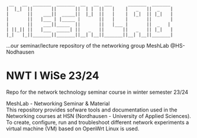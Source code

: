 ```
 __   __  _______  _______  __   __  ___      _______  _______  
|  |_|  ||       ||       ||  | |  ||   |    |   _   ||  _    | 
|       ||    ___||  _____||  |_|  ||   |    |  |_|  || |_|   |
|       ||   |___ | |_____ |       ||   |    |       ||       |
|       ||    ___||_____  ||       ||   |___ |       ||  _   |
| ||_|| ||   |___  _____| ||   _   ||       ||   _   || |_|   |
|_|   |_||_______||_______||__| |__||_______||__| |__||_______|
```

...our seminar/lecture repository of the networking group MeshLab @HS-Nodhausen


# NWT I WiSe 23/24
Repo for the network technology seminar course in winter semester 23/24

MeshLab - Networking Seminar & Material   
This repository provides sofware tools and documentation used in the Networking courses at HSN (Nordhausen - University of Applied Sciences). To create, configure, run and troubleshoot different network experiments a virtual machine (VM) based on OpenWrt Linux is used.
